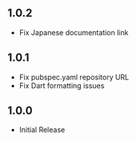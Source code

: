 ## 1.0.2

- Fix Japanese documentation link

## 1.0.1

- Fix pubspec.yaml repository URL
- Fix Dart formatting issues

## 1.0.0

- Initial Release
